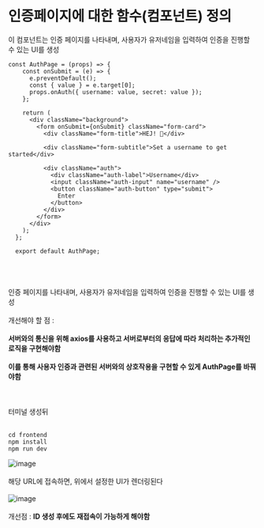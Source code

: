 # 인증페이지에 대한 함수(컴포넌트) 정의
이 컴포넌트는 인증 페이지를 나타내며, 사용자가 유저네임을 입력하여 인증을 진행할 수 있는 UI를 생성
```
const AuthPage = (props) => {
    const onSubmit = (e) => {
      e.preventDefault();
      const { value } = e.target[0];
      props.onAuth({ username: value, secret: value });
    };
  
    return (
      <div className="background">
        <form onSubmit={onSubmit} className="form-card">
          <div className="form-title">HEJ! 👋</div>
  
          <div className="form-subtitle">Set a username to get started</div>
  
          <div className="auth">
            <div className="auth-label">Username</div>
            <input className="auth-input" name="username" />
            <button className="auth-button" type="submit">
              Enter
            </button>
          </div>
        </form>
      </div>
    );
  };
  
  export default AuthPage;
  ```


<br><br><br>
인증 페이지를 나타내며, 사용자가 유저네임을 입력하여 인증을 진행할 수 있는 UI를 생성
<br><br>
개선해야 할 점 :
<br><br>
**서버와의 통신을 위해 axios를 사용하고 서버로부터의 응답에 따라 처리하는 추가적인 로직을 구현해야함**
<br><br>
**이를 통해 사용자 인증과 관련된 서버와의 상호작용을 구현할 수 있게 AuthPage를 바꿔야함**
<br><br><br><br>
터미널 생성뒤
<br><br>
```
cd frontend
npm install
npm run dev
```
![image](https://github.com/domino0628/Fuallstack-Chat/assets/59598751/cdbd3c57-f84c-42e5-8217-7bf1648c0442)
<br><br>
해당 URL에 접속하면, 위에서 설정한 UI가 렌더링된다
<br><br>
![image](https://github.com/domino0628/Fuallstack-Chat/assets/59598751/0c5b7ab6-c323-4ff4-8f7b-386ed4a8635b)
<br><br>
개선점 : **ID 생성 후에도 재접속이 가능하게 해야함**

